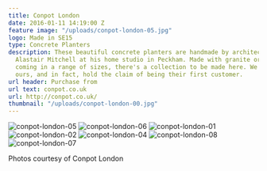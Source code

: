 ```yaml
---
title: Conpot London
date: 2016-01-11 14:19:00 Z
feature image: "/uploads/conpot-london-05.jpg"
logo: Made in SE15
type: Concrete Planters
description: These beautiful concrete planters are handmade by architecture student
  Alastair Mitchell at his home studio in Peckham. Made with granite or marble, and
  coming in a range of sizes, there's a collection to be made here. We've started
  ours, and in fact, hold the claim of being their first customer.
url header: Purchase from
url text: conpot.co.uk
url: http://conpot.co.uk/
thumbnail: "/uploads/conpot-london-00.jpg"
---
```


![conpot-london-05](/uploads/conpot-london-05.jpg) ![conpot-london-06](/uploads/conpot-london-06.jpg)  ![conpot-london-01](/uploads/conpot-london-01.jpg) ![conpot-london-02](/uploads/conpot-london-02.jpg) ![conpot-london-04](/uploads/conpot-london-04.jpg) 
![conpot-london-08](/uploads/conpot-london-08.jpg) ![conpot-london-07](/uploads/conpot-london-07.jpg)

Photos courtesy of Conpot London

